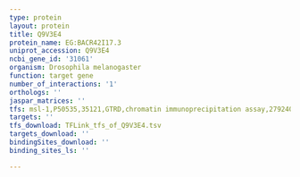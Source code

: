 ```yaml
---
type: protein
layout: protein
title: Q9V3E4
protein_name: EG:BACR42I17.3
uniprot_accession: Q9V3E4
ncbi_gene_id: '31061'
organism: Drosophila melanogaster
function: target gene
number_of_interactions: '1'
orthologs: ''
jaspar_matrices: ''
tfs: msl-1,P50535,35121,GTRD,chromatin immunoprecipitation assay,27924024%5Buid%5D,No
targets: ''
tfs_download: TFLink_tfs_of_Q9V3E4.tsv
targets_download: ''
bindingSites_download: ''
binding_sites_ls: ''

---
```

